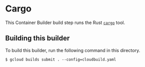 # Cargo

This Container Builder build step runs the Rust
[`cargo`](https://github.com/rust-lang/cargo) tool.

## Building this builder

To build this builder, run the following command in this directory.

    $ gcloud builds submit . --config=cloudbuild.yaml


